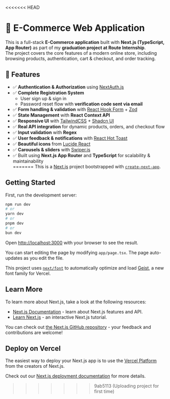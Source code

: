 <<<<<<< HEAD
# 🛒 E-Commerce Web Application  

This is a full-stack **E-Commerce application** built with **Next.js (TypeScript, App Router)** as part of my **graduation project at Route Internship**.  
The project covers the core features of a modern online store, including browsing products, authentication, cart & checkout, and order tracking.

## 🚀 Features  
- ✅ **Authentication & Authorization** using [NextAuth.js](https://next-auth.js.org/)  
- ✅ **Complete Registration System**  
  - User sign up & sign in  
  - Password reset flow with **verification code sent via email**  
- ✅ **Form handling & validation** with [React Hook Form](https://react-hook-form.com/) + [Zod](https://zod.dev/)  
- ✅ **State Management** with **React Context API**  
- ✅ **Responsive UI** with [TailwindCSS](https://tailwindcss.com/) + [Shadcn UI](https://ui.shadcn.com/)  
- ✅ **Real API integration** for dynamic products, orders, and checkout flow  
- ✅ **Input validation** with **Regex**  
- ✅ **User feedback & notifications** with [React Hot Toast](https://react-hot-toast.com/)  
- ✅ **Beautiful icons** from [Lucide React](https://lucide.dev/)  
- ✅ **Carousels & sliders** with [Swiper.js](https://swiperjs.com/)  
- ✅ Built using **Next.js App Router** and **TypeScript** for scalability & maintainability  
=======
This is a [Next.js](https://nextjs.org) project bootstrapped with [`create-next-app`](https://nextjs.org/docs/app/api-reference/cli/create-next-app).

## Getting Started

First, run the development server:

```bash
npm run dev
# or
yarn dev
# or
pnpm dev
# or
bun dev
```

Open [http://localhost:3000](http://localhost:3000) with your browser to see the result.

You can start editing the page by modifying `app/page.tsx`. The page auto-updates as you edit the file.

This project uses [`next/font`](https://nextjs.org/docs/app/building-your-application/optimizing/fonts) to automatically optimize and load [Geist](https://vercel.com/font), a new font family for Vercel.

## Learn More

To learn more about Next.js, take a look at the following resources:

- [Next.js Documentation](https://nextjs.org/docs) - learn about Next.js features and API.
- [Learn Next.js](https://nextjs.org/learn) - an interactive Next.js tutorial.

You can check out [the Next.js GitHub repository](https://github.com/vercel/next.js) - your feedback and contributions are welcome!

## Deploy on Vercel

The easiest way to deploy your Next.js app is to use the [Vercel Platform](https://vercel.com/new?utm_medium=default-template&filter=next.js&utm_source=create-next-app&utm_campaign=create-next-app-readme) from the creators of Next.js.

Check out our [Next.js deployment documentation](https://nextjs.org/docs/app/building-your-application/deploying) for more details.
>>>>>>> 9ab5113 (Uploading project for first time)
